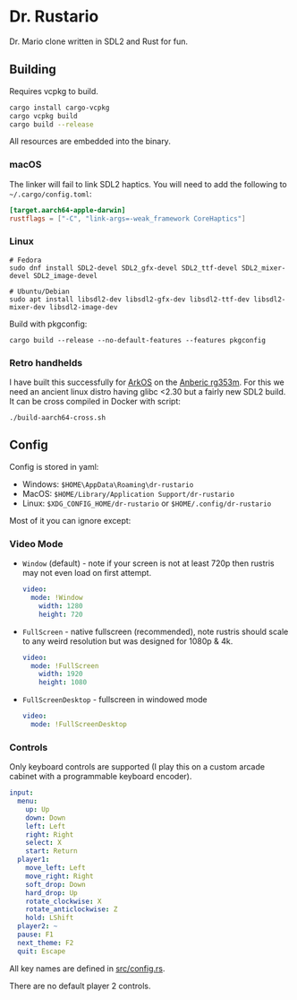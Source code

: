 # Dr. Rustario

Dr. Mario clone written in SDL2 and Rust for fun.

## Building

Requires vcpkg to build.

```bash
cargo install cargo-vcpkg
cargo vcpkg build
cargo build --release
```

All resources are embedded into the binary.

### macOS

The linker will fail to link SDL2 haptics. You will need to add the following to `~/.cargo/config.toml`:

```toml
[target.aarch64-apple-darwin]
rustflags = ["-C", "link-args=-weak_framework CoreHaptics"]
```

### Linux

```shell
# Fedora
sudo dnf install SDL2-devel SDL2_gfx-devel SDL2_ttf-devel SDL2_mixer-devel SDL2_image-devel

# Ubuntu/Debian
sudo apt install libsdl2-dev libsdl2-gfx-dev libsdl2-ttf-dev libsdl2-mixer-dev libsdl2-image-dev
```

Build with pkgconfig:

```shell
cargo build --release --no-default-features --features pkgconfig
```

### Retro handhelds

I have built this successfully for [ArkOS](https://github.com/christianhaitian/arkos) on the [Anberic rg353m](https://anbernic.com/products/rg353m).
For this we need an ancient linux distro having glibc <2.30 but a fairly new SDL2 build.
It can be cross compiled in Docker with script:

```shell
./build-aarch64-cross.sh
```

## Config

Config is stored in yaml:

* Windows: `$HOME\AppData\Roaming\dr-rustario`
* MacOS: `$HOME/Library/Application Support/dr-rustario`
* Linux: `$XDG_CONFIG_HOME/dr-rustario` or `$HOME/.config/dr-rustario`

Most of it you can ignore except:

### Video Mode

* `Window` (default) - note if your screen is not at least 720p then rustris may not even load on first attempt.
    ```yaml
    video:
      mode: !Window
        width: 1280
        height: 720
    ```
* `FullScreen` - native fullscreen (recommended), note rustris should scale to any weird resolution but was designed for 1080p & 4k.
    ```yaml
    video:
      mode: !FullScreen
        width: 1920
        height: 1080
    ```  
* `FullScreenDesktop` - fullscreen in windowed mode
    ```yaml
    video:
      mode: !FullScreenDesktop
    ```  

### Controls

Only keyboard controls are supported (I play this on a custom arcade cabinet with a programmable keyboard encoder).

```yaml
input:
  menu:
    up: Up
    down: Down
    left: Left
    right: Right
    select: X
    start: Return
  player1:
    move_left: Left
    move_right: Right
    soft_drop: Down
    hard_drop: Up
    rotate_clockwise: X
    rotate_anticlockwise: Z
    hold: LShift
  player2: ~
  pause: F1
  next_theme: F2
  quit: Escape
```

All key names are defined in [src/config.rs](src/config.rs).

There are no default player 2 controls.
